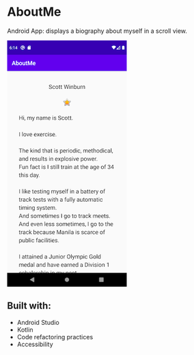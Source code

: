 # AboutMe
Android App: displays a biography about myself in a scroll view.

![app_screenshot](https://github.com/Power186/AboutMe/blob/master/Screenshot_1593080068.png)

## Built with:
* Android Studio
* Kotlin
* Code refactoring practices
* Accessibility


